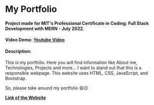 # My Portfolio
#### Project made for MIT's Professional Certificate in Coding: Full Stack Development with MERN - July 2022.
#### Video Demo:  <a href="https://youtu.be/H5NNbVplZ5I">Youtube Video</a>
#### Description:
<p>This is my portfolio. Here you will find information like About me, Technologies, Projects and more... I want to stand out that this is a responsible webpage. This website uses HTML, CSS, JavaScript, and Bootstrap.</p>

<p>So, please take around my portfolio 😄🙃</p>
<strong><a href="https://camilanieto-centennial.github.io/">Link of the Website</a</strong>
